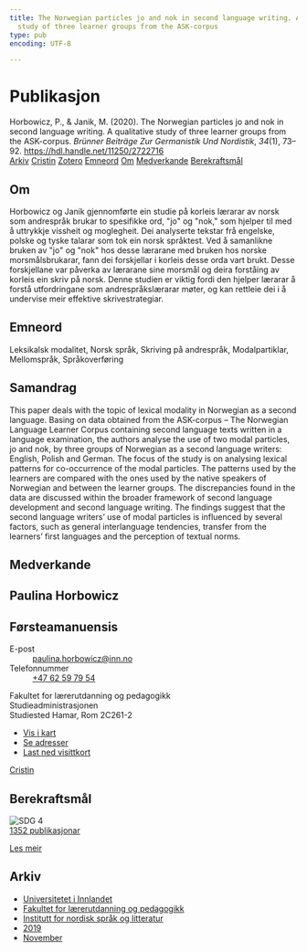 ```yaml
---
title: The Norwegian particles jo and nok in second language writing. A qualitative
  study of three learner groups from the ASK-corpus
type: pub
encoding: UTF-8

---
```

<h1>Publikasjon</h1>
<article id="csl-bib-container-QUZNR94Y" class="csl-bib-container">
  <div class="csl-bib-body"> <div class="csl-entry">Horbowicz, P., &#38; Janik, M. (2020). The Norwegian particles jo and nok in second language writing. A qualitative study of three learner groups from the ASK-corpus. <i>Brünner Beiträge Zur Germanistik Und Nordistik</i>, <i>34</i>(1), 73–92. <a href="https://hdl.handle.net/11250/2722716">https://hdl.handle.net/11250/2722716</a></div> </div>
  <div class="csl-bib-buttons">
    <a href="#taxonomy-article-QUZNR94Y" alt="archive" class="csl-bib-button">Arkiv</a>
    <a href="https://app.cristin.no/results/show.jsf?id=1745350" alt="Cristin" class="csl-bib-button">Cristin</a>
    <a href="http://zotero.org/groups/5881554/items/QUZNR94Y" alt="Zotero" class="csl-bib-button">Zotero</a>
    <a href="#keywords-article-QUZNR94Y" alt="keywords" class="csl-bib-button">Emneord</a>
    <a href="#about-article-QUZNR94Y" alt="about_pub" class="csl-bib-button">Om</a>
    <a href="#contributors-article-QUZNR94Y" alt="contributors" class="csl-bib-button">Medverkande</a>
    <a href="#sdg-article-QUZNR94Y" alt="sdg" class="csl-bib-button">Berekraftsmål</a>
  </div>
  <div id="csl-bib-meta-container-QUZNR94Y"></div>
</article>
<div id="csl-bib-meta-QUZNR94Y" class="csl-bib-meta">
  <article id="about-article-QUZNR94Y" class="about_pub-article">
    <h1>Om</h1>
    Horbowicz og Janik gjennomførte ein studie på korleis lærarar av norsk som andrespråk brukar to spesifikke ord, "jo" og "nok," som hjelper til med å uttrykkje vissheit og moglegheit. Dei analyserte tekstar frå engelske, polske og tyske talarar som tok ein norsk språktest. Ved å samanlikne bruken av "jo" og "nok" hos desse lærarane med bruken hos norske morsmålsbrukarar, fann dei forskjellar i korleis desse orda vart brukt. Desse forskjellane var påverka av lærarane sine morsmål og deira forståing av korleis ein skriv på norsk. Denne studien er viktig fordi den hjelper lærarar å forstå utfordringane som andrespråkslærarar møter, og kan rettleie dei i å undervise meir effektive skrivestrategiar.
  </article>
  <article id="keywords-article-QUZNR94Y" class="keywords-article">
    <h1>Emneord</h1>
    Leksikalsk modalitet, Norsk språk, Skriving på andrespråk, Modalpartiklar, Mellomspråk, Språkoverføring
  </article>
  <article id="abstract-article-QUZNR94Y" class="abstract-article">
    <h1>Samandrag</h1>
    This paper deals with the topic of lexical modality in Norwegian as a second language. Basing 
on data obtained from the ASK-corpus – The Norwegian Language Learner Corpus containing second language texts written in a language examination, the authors analyse the use of 
two modal particles, jo and nok, by three groups of Norwegian as a second language writers: 
English, Polish and German. The focus of the study is on analysing lexical patterns for co-occurrence of the modal particles. The patterns used by the learners are compared with the ones 
used by the native speakers of Norwegian and between the learner groups. The discrepancies 
found in the data are discussed within the broader framework of second language development and second language writing. The findings suggest that the second language writers’ 
use of modal particles is influenced by several factors, such as general interlanguage tendencies, transfer from the learners’ first languages and the perception of textual norms.
  </article>
  <article id="contributors-article-QUZNR94Y" class="contributors-article">
    <h1>Medverkande</h1>
    <div class="personas"> <div class="vrtx-hinn-person-card"> <div class="photo"> <i class="lar la-user-circle missing-person"></i> </div> <div class="info"> <hgroup><h1>Paulina Horbowicz</h1> <h2>Førsteamanuensis</h2> </hgroup><dl> <dt>E-post</dt> <dd> <a href="mailto:paulina.horbowicz@inn.no">paulina.horbowicz@inn.no</a> </dd> <dt>Telefonnummer</dt> <dd><a href="tel:+4762597954"> +47 62 59 79 54 </a></dd> </dl> <p> Fakultet for lærerutdanning og pedagogikk<br> Studieadministrasjonen<br> Studiested Hamar, Rom 2C261-2 </p> <ul class="vrtx-hinn-links"> <li><a href="https://www.google.com/maps?q=60.79625,11.07386">Vis i kart</a></li> <li><a href="https://www.inn.no/finn-en-ansatt/paulina-horbowicz.html#vrtx-hinn-addresses">Se adresser</a></li> <li><a href="https://www.inn.no/finn-en-ansatt/paulina-horbowicz.html?vrtx=vcf">Last ned visittkort</a></li> </ul> </div> </div> <a href="https://app.cristin.no/persons/show.jsf?id=896186" alt="Cristin URL" class="personas-cristin">Cristin</a> </div>
  </article>
  <article id="sdg-article-QUZNR94Y" class="sdg-article">
    <h1>Berekraftsmål</h1>
    <div class="sdg-container"><div id="sdg4" class="sdg">
        <img src="{{< params subfolder >}}images/sdg/sdg04_nn.png" class="image" alt="SDG 4">
        <div class="sdg-overlay">
          <a href="{{< params subfolder >}}nn/archive/?sdg=4#archive" class="sdg-publication-count"><span>1352</span> publikasjonar</a>
          <p><a href="https://fn.no/om-fn/fns-baerekraftsmaal/god-utdanning?lang=nno-NO" class="sdg-read-more">Les meir</a></p>
        </div>
      </div></div>
  </article>
  <article id="taxonomy-article-QUZNR94Y" class="taxonomy-article">
    <h1>Arkiv</h1>
    <ul>
      <li><a href="{{< params subfolder >}}nn/archive/?key=3DCRN523">Universitetet i Innlandet</a></li>
      <li><a href="{{< params subfolder >}}nn/archive/?key=WYNZA47F">Fakultet for lærerutdanning og pedagogikk</a></li>
      <li><a href="{{< params subfolder >}}nn/archive/?key=T9U6ILTU">Institutt for nordisk språk og litteratur</a></li>
      <li><a href="{{< params subfolder >}}nn/archive/?key=AS5QFSER">2019</a></li>
      <li><a href="{{< params subfolder >}}nn/archive/?key=FHRJJ6AX">November</a></li>
    </ul>
  </article>
</div>
